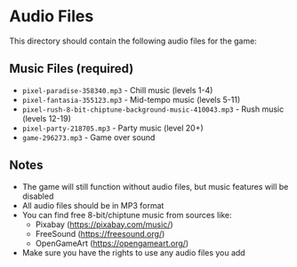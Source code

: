 # Audio Files

This directory should contain the following audio files for the game:

## Music Files (required)
- `pixel-paradise-358340.mp3` - Chill music (levels 1-4)
- `pixel-fantasia-355123.mp3` - Mid-tempo music (levels 5-11)
- `pixel-rush-8-bit-chiptune-background-music-410043.mp3` - Rush music (levels 12-19)
- `pixel-party-218705.mp3` - Party music (level 20+)
- `game-296273.mp3` - Game over sound

## Notes
- The game will still function without audio files, but music features will be disabled
- All audio files should be in MP3 format
- You can find free 8-bit/chiptune music from sources like:
  - Pixabay (https://pixabay.com/music/)
  - FreeSound (https://freesound.org/)
  - OpenGameArt (https://opengameart.org/)
- Make sure you have the rights to use any audio files you add
